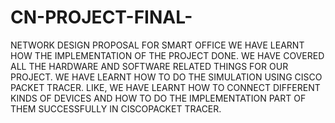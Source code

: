 # CN-PROJECT-FINAL-
NETWORK DESIGN PROPOSAL FOR SMART OFFICE
WE HAVE LEARNT HOW THE IMPLEMENTATION OF THE PROJECT DONE.
WE HAVE COVERED ALL THE HARDWARE AND SOFTWARE RELATED THINGS FOR OUR PROJECT.
WE HAVE LEARNT HOW TO DO THE SIMULATION USING CISCO PACKET TRACER.
LIKE, WE HAVE LEARNT HOW TO CONNECT DIFFERENT KINDS OF DEVICES AND HOW TO DO THE IMPLEMENTATION PART OF THEM SUCCESSFULLY IN CISCOPACKET TRACER.

